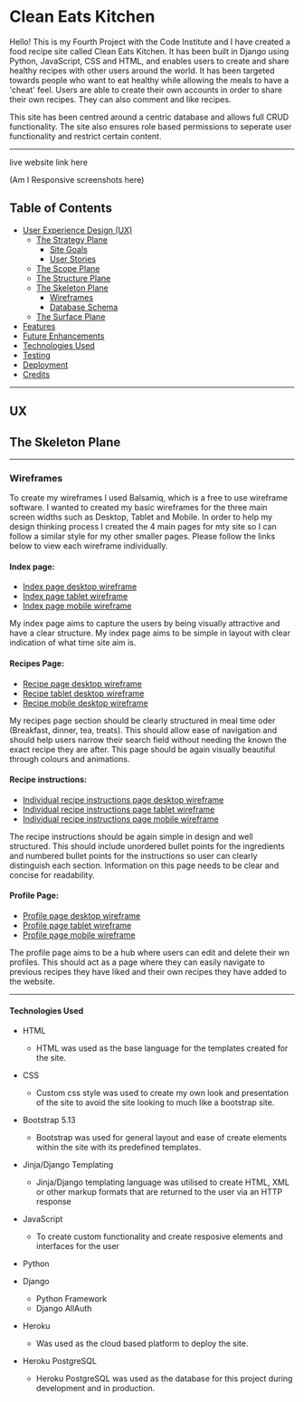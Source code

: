 # Clean Eats Kitchen

Hello! This is my Fourth Project with the Code Institute and I have created a food recipe site called Clean Eats Kitchen. It has been built in Django using Python, JavaScript, CSS and HTML, and enables users to create and share healthy recipes with other users around the world. It has been targeted towards people who want to eat healthy while allowing the meals to have a 'cheat' feel. Users are able to create their own accounts in order to share their own recipes. They can also comment and like recipes. 

This site has been centred around a centric database and allows full CRUD functionality. The site also ensures role based permissions to seperate user functionality and restrict certain content. 


---

live website link here

(Am I Responsive screenshots here)


## Table of Contents
* [User Experience Design (UX)](#UX)
    * [The Strategy Plane](#The-Strategy-Plane)
        * [Site Goals](#Site-Goals)
        * [User Stories](#User-Stories)
    * [The Scope Plane](#The-Scope-Plane)
    * [The Structure Plane](#The-Structure-Plane)
    * [The Skeleton Plane](#The-Skeleton-Plane)
        * [Wireframes](#Wireframe-mockups)
        * [Database Schema](#Database-Schema)
    * [The Surface Plane](#The-Surface-Plane)
* [Features](#features)
* [Future Enhancements](#future-enhancements)
* [Technologies Used](#technologies-used)
* [Testing](#testing)
* [Deployment](#deployment)
* [Credits](#credits)
---

## UX



## The Skeleton Plane
---
### Wireframes
To create my wireframes I used Balsamiq, which is a free to use wireframe software. I wanted to created my basic wireframes for the three main screen widths such as Desktop, Tablet and Mobile. In order to help my design thinking process I created the 4 main pages for mty site so I can follow a similar style for my other smaller pages. Please follow the links below to view each wireframe individually.

#### Index page:

* [Index page desktop wireframe](/assets/wireframes/desktop-index.png)
* [Index page tablet wireframe](/assets/wireframes/tablet-index.png)
* [Index page mobile wireframe](/assets/wireframes/recipe-detail-mobile.png)

My index page aims to capture the users by being visually attractive and have a clear structure. My index page aims to be simple in layout with clear indication of what time site aim is. 

#### Recipes Page:

* [Recipe page desktop wireframe](assets/wireframes/desktop-recipes-overview.png)
* [Recipe tablet desktop wireframe](assets/wireframes/tablet-recipes-overview.png)
* [Recipe mobile desktop wireframe](assets/wireframes/mobile-recipe-overview.png)

My recipes page section should be clearly structured in meal time oder (Breakfast, dinner, tea, treats). This should allow ease of navigation and should help users narrow their search field without needing the known the exact recipe they are after. This page should be again visually beautiful through colours and animations. 

#### Recipe instructions:

* [Individual recipe instructions page desktop wireframe](assets/wireframes/desktop-recipes-steps.png)
* [Individual recipe instructions page tablet wireframe](assets/wireframes/tablet-recipe-steps.png)
* [Individual recipe instructions page mobile wireframe](assets/wireframes/mobile-recipe-steps.png)

The recipe instructions should be again simple in design and well structured. This should include unordered bullet points for the ingredients and numbered bullet points for the instructions so user can clearly distinguish each section. Information on this page needs to be clear and concise for readability. 
#### Profile Page:

* [Profile page desktop wireframe](assets/wireframes/desktop-profilepage.png)
* [Profile page tablet wireframe](assets/wireframes/tablet-profilepage.png)
* [Profile page mobile wireframe](assets/wireframes/mobile-profilepage.png)

The profile page aims to be a hub where users can edit and delete their wn profiles. This should act as a page where they can easily navigate to previous recipes they have liked and their own recipes they have added to the website. 

---

#### Technologies Used

* HTML
    * HTML was used as the base language for the templates created for the site.

* CSS
    * Custom css style was used to create my own look and presentation of the site to avoid the site looking to much like a bootstrap site.

* Bootstrap 5.13
    * Bootstrap was used for general layout and ease of create elements within the site with its predefined templates.

* Jinja/Django Templating
    * Jinja/Django templating language was utilised to create HTML, XML or other markup formats that are returned to the user via an HTTP response

* JavaScript
    * To create custom functionality and create resposive elements and interfaces for the user

* Python
    
* Django
    * Python Framework
    * Django AllAuth 

* Heroku
    * Was used as the cloud based platform to deploy the site.

* Heroku PostgreSQL
    * Heroku PostgreSQL was used as the database for this project during development and in production.



